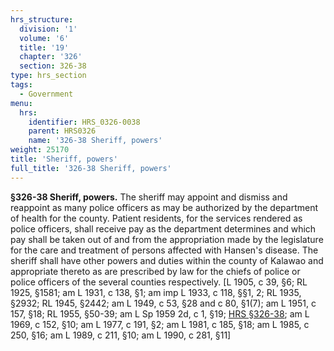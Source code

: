 ```yaml
---
hrs_structure:
  division: '1'
  volume: '6'
  title: '19'
  chapter: '326'
  section: 326-38
type: hrs_section
tags:
  - Government
menu:
  hrs:
    identifier: HRS_0326-0038
    parent: HRS0326
    name: '326-38 Sheriff, powers'
weight: 25170
title: 'Sheriff, powers'
full_title: '326-38 Sheriff, powers'
---
```

**§326-38 Sheriff, powers.** The sheriff may appoint and dismiss and reappoint as many police officers as may be authorized by the department of health for the county. Patient residents, for the services rendered as police officers, shall receive pay as the department determines and which pay shall be taken out of and from the appropriation made by the legislature for the care and treatment of persons affected with Hansen's disease. The sheriff shall have other powers and duties within the county of Kalawao and appropriate thereto as are prescribed by law for the chiefs of police or police officers of the several counties respectively. [L 1905, c 39, §6; RL 1925, §1581; am L 1931, c 138, §1; am imp L 1933, c 118, §§1, 2; RL 1935, §2932; RL 1945, §2442; am L 1949, c 53, §28 and c 80, §1(7); am L 1951, c 157, §18; RL 1955, §50-39; am L Sp 1959 2d, c 1, §19; [HRS §326-38](/title-19/chapter-326/section-326-38/); am L 1969, c 152, §10; am L 1977, c 191, §2; am L 1981, c 185, §18; am L 1985, c 250, §16; am L 1989, c 211, §10; am L 1990, c 281, §11]